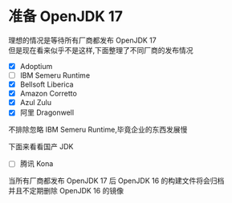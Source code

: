 # 准备 OpenJDK 17

理想的情况是等待所有厂商都发布 OpenJDK 17  
但是现在看来似乎不是这样,下面整理了不同厂商的发布情况

- [x] Adoptium
- [ ] IBM Semeru Runtime
- [x] Bellsoft Liberica
- [x] Amazon Corretto
- [x] Azul Zulu
- [x] 阿里 Dragonwell

不排除忽略 IBM Semeru Runtime,毕竟企业的东西发展慢

下面来看看国产 JDK

- [ ] 腾讯 Kona

当所有厂商都发布 OpenJDK 17 后 OpenJDK 16 的构建文件将会归档  
并且不定期删除 OpenJDK 16 的镜像
